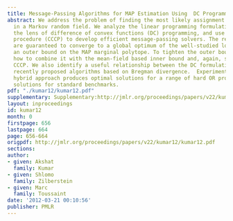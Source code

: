 ```yaml
---
title: Message-Passing Algorithms for MAP Estimation Using  DC Programming
abstract: We address the problem of finding the most likely assignment or MAP estimation
  in a Markov random field. We analyze the linear programming formulation of MAP through
  the lens of difference of convex functions (DC) programming, and use the concave-convex
  procedure (CCCP) to develop efficient message-passing solvers. The resulting algorithms
  are guaranteed to converge to a global optimum of the well-studied local polytope,
  an outer bound on the MAP marginal polytope. To tighten the outer bound, we show
  how to combine it with the mean-field based inner bound and, again, solve it using
  CCCP. We also identify a useful relationship between the DC formulations and some
  recently proposed algorithms based on Bregman divergence.  Experimentally, this
  hybrid approach produces optimal solutions for a range of hard OR problems and near-optimal
  solutions for standard benchmarks.
pdf: "./kumar12/kumar12.pdf"
supplementary: Supplementary:http://jmlr.org/proceedings/papers/v22/kumar12/kumar12Supple.pdf
layout: inproceedings
id: kumar12
month: 0
firstpage: 656
lastpage: 664
page: 656-664
origpdf: http://jmlr.org/proceedings/papers/v22/kumar12/kumar12.pdf
sections: 
author:
- given: Akshat
  family: Kumar
- given: Shlomo
  family: Zilberstein
- given: Marc
  family: Toussaint
date: '2012-03-21 00:10:56'
publisher: PMLR
---
```

